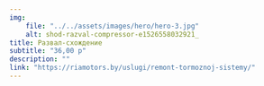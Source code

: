 ```yaml
---
img: 
    file: "../../assets/images/hero/hero-3.jpg"
    alt: shod-razval-compressor-e1526558032921_
title: Развал-схождение
subtitle: "36,00 р"
description: ""
link: "https://riamotors.by/uslugi/remont-tormoznoj-sistemy/"
---
```

